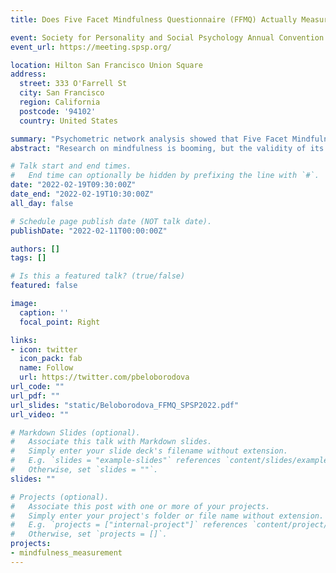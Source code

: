 ```yaml
---
title: Does Five Facet Mindfulness Questionnaire (FFMQ) Actually Measure Mindfulness?

event: Society for Personality and Social Psychology Annual Convention
event_url: https://meeting.spsp.org/

location: Hilton San Francisco Union Square
address:
  street: 333 O'Farrell St
  city: San Francisco
  region: California
  postcode: '94102'
  country: United States

summary: "Psychometric network analysis showed that Five Facet Mindfulness Questionnaire subscales were more closely connected with other constructs than among themselves; thus the scale measures mindfulness-related constructs rather than a unique construct."
abstract: "Research on mindfulness is booming, but the validity of its self-report measures is questioned. Psychometric network analysis showed that Five Facet Mindfulness Questionnaire subscales were more closely connected with other constructs than among themselves; thus the scale measures mindfulness-related constructs rather than a unique construct. More research on mindfulness assessment is needed."

# Talk start and end times.
#   End time can optionally be hidden by prefixing the line with `#`.
date: "2022-02-19T09:30:00Z"
date_end: "2022-02-19T10:30:00Z"
all_day: false

# Schedule page publish date (NOT talk date).
publishDate: "2022-02-11T00:00:00Z"

authors: []
tags: []

# Is this a featured talk? (true/false)
featured: false

image:
  caption: ''
  focal_point: Right

links:
- icon: twitter
  icon_pack: fab
  name: Follow
  url: https://twitter.com/pbeloborodova
url_code: ""
url_pdf: ""
url_slides: "static/Beloborodova_FFMQ_SPSP2022.pdf"
url_video: ""

# Markdown Slides (optional).
#   Associate this talk with Markdown slides.
#   Simply enter your slide deck's filename without extension.
#   E.g. `slides = "example-slides"` references `content/slides/example-slides.md`.
#   Otherwise, set `slides = ""`.
slides: ""

# Projects (optional).
#   Associate this post with one or more of your projects.
#   Simply enter your project's folder or file name without extension.
#   E.g. `projects = ["internal-project"]` references `content/project/deep-learning/index.md`.
#   Otherwise, set `projects = []`.
projects:
- mindfulness_measurement
---
```

